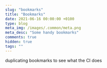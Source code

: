 ```yaml
---
slug: "bookmarks"
title: "Bookmarks"
date: 2021-06-16 00:00:00 +0100
type: blog
meta_img: /images/.common/meta.png 
meta_desc: "Some handy bookmarks"
comments: true
hidden: true
tags: ""
---
```


duplicating bookmarks to see what the CI does